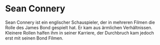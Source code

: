 # Sean Connery
Sean Connery ist ein englischer Schauspieler, der in mehreren Filmen die Rolle des James Bond gespielt hat.
Er kam aus ärmlichen Verhältnissen. Kleinere Rollen halfen ihm in seiner Karriere, der Durchbruch kam jedoch erst mit seinen Bond Filmen.

